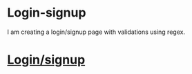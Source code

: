 # Login-signup
I am creating a login/signup page with validations using regex.

<h1><a href="https://loginpage-by-neon.surge.sh/">Login/signup</a></h1>
